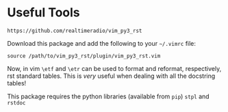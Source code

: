 # Useful Tools

```
https://github.com/realtimeradio/vim_py3_rst
```

Download this package and add the following to your `~/.vimrc` file:

```
source /path/to/vim_py3_rst/plugin/vim_py3_rst.vim
```

Now, in vim `\etf` and `\etr` can be used to format and reformat, respectively, rst standard tables.
This is _very_ useful when dealing with all the docstring tables!

This package requires the python libraries (available from `pip`) `stpl` and `rstdoc`
